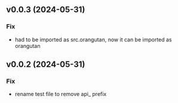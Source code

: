 ## v0.0.3 (2024-05-31)

### Fix

- had to be imported as src.orangutan, now it can be imported as orangutan

## v0.0.2 (2024-05-31)

### Fix

- rename test file to remove api_ prefix
